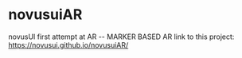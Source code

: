 # novusuiAR
novusUI first attempt at AR -- MARKER BASED AR
link to this project: https://novusui.github.io/novusuiAR/